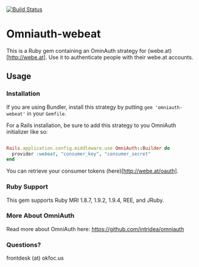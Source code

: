 [![Build Status](https://secure.travis-ci.org/okfocus/omniauth-webeat.png)](http://travis-ci.org/okfocus/omniauth-webeat)

# Omniauth-webeat

This is a Ruby gem containing an OminAuth strategy for (webe.at)[http://webe.at]. Use it to authenticate people with their webe.at accounts.

## Usage

### Installation

If you are using Bundler, install this strategy by putting `gem 'omniauth-webeat'` in your `Gemfile`.

For a Rails installation, be sure to add this strategy to you OmniAuth initializer like so:

``` ruby

Rails.application.config.middleware.use OmniAuth::Builder do
  provider :webeat, "consumer_key", "consumer_secret" 
end

```

You can retrieve your consumer tokens (here)[http://webe.at/oauth].

### Ruby Support

This gem supports Ruby MRI 1.8.7, 1.9.2, 1.9.4, REE, and JRuby.

### More About OmniAuth

Read more about OmniAuth here: https://github.com/intridea/omniauth

### Questions?

frontdesk (at) okfoc.us
